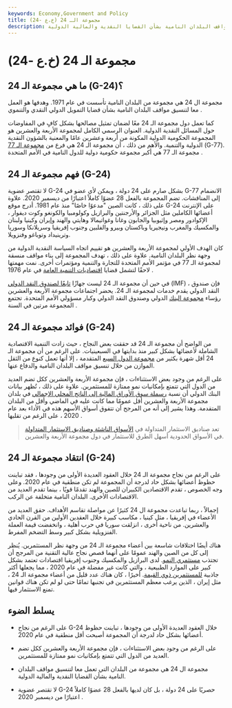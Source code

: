 ```yaml
---
keywords: Economy,Government and Policy
title: مجموعة الـ 24 (خ.ع -24)
description: مجموعة ال 24 هي مجموعة من البلدان التي تعمل معا لتنسيق مواقف البلدان النامية بشأن القضايا النقدية والمالية الدولية.
---
```


# مجموعة الـ 24 (خ.ع -24)
## ما هي مجموعة الـ 24 (G-24)؟

مجموعة ال 24 هي مجموعة من البلدان النامية تأسست في عام 1971. وهدفها هو العمل معا لتنسيق مواقف البلدان النامية بشأن قضايا التمويل الدولي النقدي والتنموي .

كما تعمل دول مجموعة الـ 24 معًا لضمان تمثيل مصالحها بشكل كافٍ في المفاوضات حول المسائل النقدية الدولية. العنوان الرسمي الكامل لمجموعة الأربعة والعشرين هو المجموعة الحكومية الدولية المكونة من أربعة وعشرين عامًا والمعنية بالشؤون النقدية الدولية والتنمية. والأهم من ذلك ، أن مجموعة الـ 24 هي فرع من [مجموعة الـ 77](/group-of-77) (G-77). مجموعة الـ 77 هي أكبر مجموعة حكومية دولية للدول النامية في الأمم المتحدة .

## فهم مجموعة الـ 24 (G-24)

لا تقتصر عضوية G-24 بشكل صارم على 24 دولة ، ويمكن لأي عضو في G-77 الانضمام إلى المناقشات. تضم المجموعة بالفعل 28 عضوًا كاملاً اعتبارًا من ديسمبر 2020. علاوة على ذلك ، كانت الصين "مدعوًا خاصًا" منذ عام 1981. أدرج موقع G-24 على الإنترنت أعضائها الكاملين مثل الجزائر والأرجنتين والبرازيل وكولومبيا والكونغو وكوت ديفوار ، الإكوادور ومصر وإثيوبيا والجابون وغانا وغواتيمالا وهايتي والهند وإيران وكينيا ولبنان والمكسيك والمغرب ونيجيريا وباكستان وبيرو والفلبين وجنوب إفريقيا وسريلانكا وسوريا وترينيداد وتوباغو وفنزويلا.

كان الهدف الأولي لمجموعة الأربعة والعشرين هو تقييم اتجاه السياسة النقدية الدولية من وجهة نظر البلدان النامية. علاوة على ذلك ، تهدف المجموعة إلى بناء مواقف منسقة لمجموعة الـ 77 في مؤتمر الأمم المتحدة للتجارة والتنمية ومؤتمرات أخرى. نمت مهمتها لاحقًا لتشمل قضايا [اقتصاديات التنمية العامة](/development-economics) في عام 1976 .

في حين أن مجموعة الـ 24 ليست جهازًا [تابعًا لصندوق النقد الدولي](/imf) (IMF) ، فإن صندوق النقد الدولي يقدم خدمات لمجموعة الـ 24. يحضر اجتماعات مجموعة الأربعة والعشرين رؤساء [مجموعة البنك](/world-bank-group) الدولي وصندوق النقد الدولي وكبار مسؤولي الأمم المتحدة. تجتمع المجموعة مرتين في السنة .

## فوائد مجموعة الـ 24 (G-24)

من الواضح أن مجموعة الـ 24 قد حققت بعض النجاح ، حيث زادت التنمية الاقتصادية الشاملة لأعضائها بشكل كبير منذ بدايتها في السبعينيات. على الرغم من أن مجموعة الـ 24 أقل شهرة بكثير من [مجموعة الدول السبع](/g7) المتقدمة ، إلا أنها تعمل كنوع من الثقل الموازن من خلال تنسيق مواقف البلدان النامية والدفاع عنها.

على الرغم من وجود بعض الاستثناءات ، فإن مجموعة الأربعة والعشرين ككل تضم العديد من الدول التي تتمتع بإمكانيات نمو ممتازة للمستثمرين. علاوة على ذلك ، تُظهر بيانات البنك الدولي أن نسبة [رسملة سوق الأوراق المالية إلى الناتج المحلي الإجمالي](/marketcapgdp) في بلدان مجموعة الأربعة والعشرين أقل عمومًا مما كانت عليه في الماضي وأقل من البلدان المتقدمة. وهذا يشير إلى أنه من المرجح أن تتفوق أسواق الأسهم هذه في الأداء بعد عام 2020 ، على الرغم من تقلبها .

> تعد صناديق الاستثمار المتداولة في [الأسواق الناشئة وصناديق الاستثمار المتداولة](/emerging-market-etf) في الأسواق الحدودية أسهل الطرق للاستثمار في دول مجموعة الأربعة والعشرين.

>

## انتقاد مجموعة الـ 24 (G-24)

على الرغم من نجاح مجموعة الـ 24 خلال العقود العديدة الأولى من وجودها ، فقد تباينت حظوظ أعضائها بشكل حاد لدرجة أن المجموعة لم تكن منطقية في عام 2020. وعلى وجه الخصوص ، تقدم الاقتصادين الكبيران للصين والهند تقدمًا قويًا ، بينما تقدم العديد من الاقتصادات الأخرى. البلدان النامية متخلفة عن الركب.

إجمالاً ، ربما تباعدت مجموعة ال 24 كثيرًا عن مواصلة تقاسم الأهداف. حقق العديد من الأعضاء في إفريقيا ، مثل كينيا ، مكاسب كبيرة خلال العقدين الأولين من القرن الحادي والعشرين. من ناحية أخرى ، انزلقت سوريا في حرب أهلية ، وانخفضت قيمة العملة الفنزويلية بشكل كبير وسط التضخم المفرط.

هناك أيضًا اختلافات شاسعة بين أعضاء مجموعة الـ 24 من وجهة نظر المستثمرين. يُنظر إلى كل من الصين والهند عمومًا على أنهما قصص نجاح عالية التقنية من المرجح أن تجتذب [مستثمري النمو](/growthinvesting). لدى البرازيل والمكسيك وجنوب إفريقيا اقتصادات تعتمد بشكل كبير على الموارد الطبيعية ، والتي كانت غير مفضلة في عام 2020 ، مما يجعلها أكثر جاذبية [للمستثمرين ذوي القيمة](/valueinvesting). أخيرًا ، كان هناك عدد قليل من أعضاء مجموعة الـ 24 ، مثل إيران ، الذين يرغب معظم المستثمرين في تجنبها تمامًا حتى لو لم تكن هناك قوانين تمنع الاستثمار فيها.

## يسلط الضوء

- على الرغم من نجاح G-24 خلال العقود العديدة الأولى من وجودها ، تباينت حظوظ أعضائها بشكل حاد لدرجة أن المجموعة أصبحت أقل منطقية في عام 2020.

- على الرغم من وجود بعض الاستثناءات ، فإن مجموعة الأربعة والعشرين ككل تضم العديد من الدول التي تتمتع بإمكانيات نمو ممتازة للمستثمرين.

- مجموعة ال 24 هي مجموعة من البلدان التي تعمل معا لتنسيق مواقف البلدان النامية بشأن القضايا النقدية والمالية الدولية.

- لا تقتصر عضوية G-24 حصريًا على 24 دولة ، بل كان لديها بالفعل 28 عضوًا كاملاً اعتبارًا من ديسمبر 2020 .

